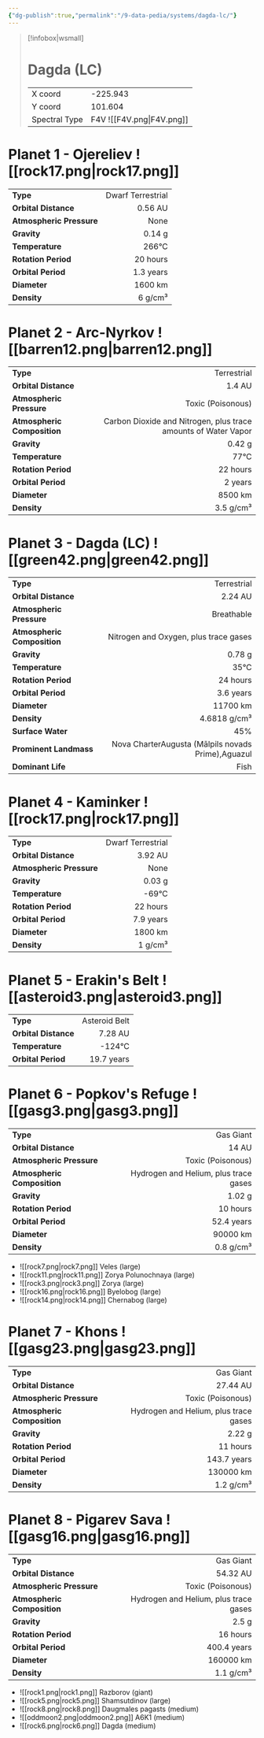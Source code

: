 ```yaml
---
{"dg-publish":true,"permalink":"/9-data-pedia/systems/dagda-lc/"}
---
```


> [!infobox|wsmall]
> # Dagda (LC)
> | | |
> | - | - |
> | X coord | -225.943 |
> | Y coord| 101.604 |
> | Spectral Type | F4V ![[F4V.png\|F4V.png]] |

# Planet 1 - Ojereliev ![[rock17.png\|rock17.png]]
|                             |                           |
| --------------------------- | -------------------------:|
| **Type**                    |             Dwarf Terrestrial |
| **Orbital Distance**        |   0.56 AU |
| **Atmospheric Pressure**    |       None |
| **Gravity**                 |        0.14 g |
| **Temperature**             |    266°C |
| **Rotation Period**         |  20 hours |
| **Orbital Period** | 1.3 years |
| **Diameter**                |      1600 km | 
| **Density**                 |    6 g/cm³ |





# Planet 2 - Arc-Nyrkov ![[barren12.png\|barren12.png]]
|                             |                           |
| --------------------------- | -------------------------:|
| **Type**                    |             Terrestrial |
| **Orbital Distance**        |   1.4 AU |
| **Atmospheric Pressure**    |       Toxic (Poisonous) |
| **Atmospheric Composition** |      Carbon Dioxide and Nitrogen, plus trace amounts of Water Vapor |
| **Gravity**                 |        0.42 g |
| **Temperature**             |    77°C |
| **Rotation Period**         |  22 hours |
| **Orbital Period** | 2 years |
| **Diameter**                |      8500 km | 
| **Density**                 |    3.5 g/cm³ |





# Planet 3 - Dagda (LC) ![[green42.png\|green42.png]]
|                             |                           |
| --------------------------- | -------------------------:|
| **Type**                    |             Terrestrial |
| **Orbital Distance**        |   2.24 AU |
| **Atmospheric Pressure**    |       Breathable |
| **Atmospheric Composition** |      Nitrogen and Oxygen, plus trace gases |
| **Gravity**                 |        0.78 g |
| **Temperature**             |    35°C |
| **Rotation Period**         |  24 hours |
| **Orbital Period** | 3.6 years |
| **Diameter**                |      11700 km | 
| **Density**                 |    4.6818 g/cm³ |
| **Surface Water**           |           45% | 
| **Prominent Landmass**      |         Nova CharterAugusta (Mālpils novads Prime),Aguazul | 
| **Dominant Life**           |         Fish |





# Planet 4 - Kaminker ![[rock17.png\|rock17.png]]
|                             |                           |
| --------------------------- | -------------------------:|
| **Type**                    |             Dwarf Terrestrial |
| **Orbital Distance**        |   3.92 AU |
| **Atmospheric Pressure**    |       None |
| **Gravity**                 |        0.03 g |
| **Temperature**             |    -69°C |
| **Rotation Period**         |  22 hours |
| **Orbital Period** | 7.9 years |
| **Diameter**                |      1800 km | 
| **Density**                 |    1 g/cm³ |





# Planet 5 - Erakin's Belt ![[asteroid3.png\|asteroid3.png]]
|                             |                           |
| --------------------------- | -------------------------:|
| **Type**                    |             Asteroid Belt |
| **Orbital Distance**        |   7.28 AU |
| **Temperature**             |    -124°C |
| **Orbital Period** | 19.7 years |





# Planet 6 - Popkov's Refuge ![[gasg3.png\|gasg3.png]]
|                             |                           |
| --------------------------- | -------------------------:|
| **Type**                    |             Gas Giant |
| **Orbital Distance**        |   14 AU |
| **Atmospheric Pressure**    |       Toxic (Poisonous) |
| **Atmospheric Composition** |      Hydrogen and Helium, plus trace gases |
| **Gravity**                 |        1.02 g |
| **Rotation Period**         |  10 hours |
| **Orbital Period** | 52.4 years |
| **Diameter**                |      90000 km | 
| **Density**                 |    0.8 g/cm³ |



- ![[rock7.png\|rock7.png]] Veles (large)
- ![[rock11.png\|rock11.png]] Zorya Polunochnaya (large)
- ![[rock3.png\|rock3.png]] Zorya (large)
- ![[rock16.png\|rock16.png]] Byelobog (large)
- ![[rock14.png\|rock14.png]] Chernabog (large)


# Planet 7 - Khons ![[gasg23.png\|gasg23.png]]
|                             |                           |
| --------------------------- | -------------------------:|
| **Type**                    |             Gas Giant |
| **Orbital Distance**        |   27.44 AU |
| **Atmospheric Pressure**    |       Toxic (Poisonous) |
| **Atmospheric Composition** |      Hydrogen and Helium, plus trace gases |
| **Gravity**                 |        2.22 g |
| **Rotation Period**         |  11 hours |
| **Orbital Period** | 143.7 years |
| **Diameter**                |      130000 km | 
| **Density**                 |    1.2 g/cm³ |





# Planet 8 - Pigarev Sava ![[gasg16.png\|gasg16.png]]
|                             |                           |
| --------------------------- | -------------------------:|
| **Type**                    |             Gas Giant |
| **Orbital Distance**        |   54.32 AU |
| **Atmospheric Pressure**    |       Toxic (Poisonous) |
| **Atmospheric Composition** |      Hydrogen and Helium, plus trace gases |
| **Gravity**                 |        2.5 g |
| **Rotation Period**         |  16 hours |
| **Orbital Period** | 400.4 years |
| **Diameter**                |      160000 km | 
| **Density**                 |    1.1 g/cm³ |



- ![[rock1.png\|rock1.png]] Razborov (giant)
- ![[rock5.png\|rock5.png]] Shamsutdinov (large)
- ![[rock8.png\|rock8.png]] Daugmales pagasts (medium)
- ![[oddmoon2.png\|oddmoon2.png]] A6K1 (medium)
- ![[rock6.png\|rock6.png]] Dagda (medium)


